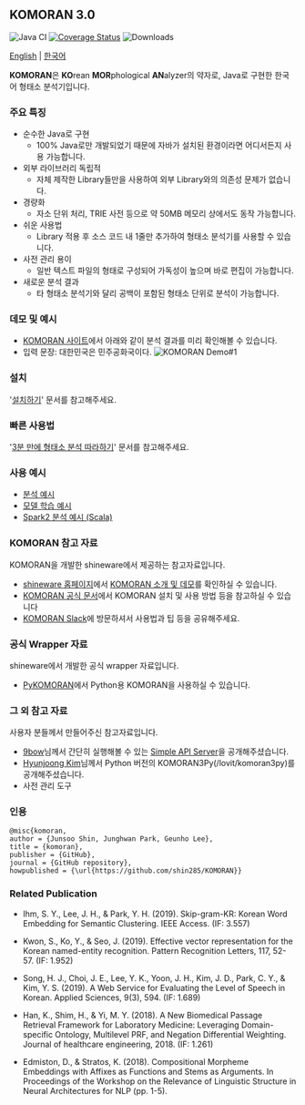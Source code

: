 ## KOMORAN 3.0
![Java CI](https://github.com/shineware/KOMORAN/workflows/Java%20CI/badge.svg)
[![Coverage Status](https://coveralls.io/repos/github/shin285/KOMORAN/badge.svg?branch=master)](https://coveralls.io/github/shin285/KOMORAN?branch=master)
![Downloads](https://jitpack.io/v/shin285/KOMORAN/month.svg)


[English](README.md) | [한국어](README.ko.md)

**KOMORAN**은 **KO**rean **MOR**phological **AN**alyzer의 약자로, Java로 구현한 한국어 형태소 분석기입니다.

### 주요 특징

* 순수한 Java로 구현
  * 100% Java로만 개발되었기 때문에 자바가 설치된 환경이라면 어디서든지 사용 가능합니다.
* 외부 라이브러리 독립적
  * 자체 제작한 Library들만을 사용하여 외부 Library와의 의존성 문제가 없습니다.
* 경량화
  * 자소 단위 처리, TRIE 사전 등으로 약 50MB 메모리 상에서도 동작 가능합니다.
* 쉬운 사용법
  * Library 적용 후 소스 코드 내 1줄만 추가하여 형태소 분석기를 사용할 수 있습니다.
* 사전 관리 용이
  * 일반 텍스트 파일의 형태로 구성되어 가독성이 높으며 바로 편집이 가능합니다.
* 새로운 분석 결과
  * 타 형태소 분석기와 달리 공백이 포함된 형태소 단위로 분석이 가능합니다.

### 데모 및 예시

* [KOMORAN 사이트](http://www.shineware.co.kr/products/komoran/#demo?utm_source=komoran-kr&utm_medium=Referral&utm_campaign=github-demo)에서 아래와 같이 분석 결과를 미리 확인해볼 수 있습니다.
* 입력 문장: 대한민국은 민주공화국이다.
![KOMORAN Demo#1](https://docs.komoran.kr/_images/KOMORAN_Sample_01.png)

### 설치

'[설치하기](https://docs.komoran.kr/firststep/installation.html?utm_source=komoran-repo&utm_medium=Referral&utm_campaign=github-demo)' 문서를 참고해주세요.

### 빠른 사용법

'[3분 만에 형태소 분석 따라하기](https://docs.komoran.kr/firststep/tutorial.html?utm_source=komoran-repo&utm_medium=Referral&utm_campaign=github-demo)' 문서를 참고해주세요.

### 사용 예시

* [분석 예시](https://docs.komoran.kr/examples/analyze.html?utm_source=komoran-repo&utm_medium=Referral&utm_campaign=github-demo)
* [모델 학습 예시](https://docs.komoran.kr/examples/train-model.html?utm_source=komoran-repo&utm_medium=Referral&utm_campaign=github-demo)
* [Spark2 분석 예시 (Scala)](https://docs.komoran.kr/examples/spark2-scala.html?utm_source=komoran-repo&utm_medium=Referral&utm_campaign=github-demo)

### KOMORAN 참고 자료

KOMORAN을 개발한 shineware에서 제공하는 참고자료입니다.

* [shineware 홈페이지](https://www.shineware.co.kr)에서 [KOMORAN 소개 및 데모](https://www.shineware.co.kr/products/komoran/#demo?utm_source=komoran-kr&utm_medium=Referral&utm_campaign=github-demo)를 확인하실 수 있습니다.
* [KOMORAN 공식 문서](https://docs.komoran.kr?utm_source=komoran-repo&utm_medium=Referral&utm_campaign=github-demo)에서 KOMORAN 설치 및 사용 방법 등을 참고하실 수 있습니다
* [KOMORAN Slack](https://komoran.slack.com/join/shared_invite/MTc3NTMzMDQ1NTY5LTE0OTM4MjE5MzktNDE3NmQ4NDNkNw)에 방문하셔서 사용법과 팁 등을 공유해주세요.

### 공식 Wrapper 자료

shineware에서 개발한 공식 wrapper 자료입니다.
* [PyKOMORAN](https://github.com/shineware/PyKOMORAN)에서 Python용 KOMORAN을 사용하실 수 있습니다.

### 그 외 참고 자료

사용자 분들께서 만들어주신 참고자료입니다.

* [9bow](/9bow)님께서 간단히 실행해볼 수 있는 [Simple API Server](/9bow/KOMORANRestAPIServer)을 공개해주셨습니다.
* [Hyunjoong Kim](lovit)님께서 Python 버전의 KOMORAN3Py(/lovit/komoran3py)를 공개해주셨습니다.
* 사전 관리 도구

### 인용

```
@misc{komoran,
author = {Junsoo Shin, Junghwan Park, Geunho Lee},
title = {komoran},
publisher = {GitHub},
journal = {GitHub repository},
howpublished = {\url{https://github.com/shin285/KOMORAN}}
```

### Related Publication
* Ihm, S. Y., Lee, J. H., & Park, Y. H. (2019). Skip-gram-KR: Korean Word Embedding for Semantic Clustering. IEEE Access. (IF: 3.557)

* Kwon, S., Ko, Y., & Seo, J. (2019). Effective vector representation for the Korean named-entity recognition. Pattern Recognition Letters, 117, 52-57. (IF: 1.952)

* Song, H. J., Choi, J. E., Lee, Y. K., Yoon, J. H., Kim, J. D., Park, C. Y., & Kim, Y. S. (2019). A Web Service for Evaluating the Level of Speech in Korean. Applied Sciences, 9(3), 594. (IF: 1.689)

* Han, K., Shim, H., & Yi, M. Y. (2018). A New Biomedical Passage Retrieval Framework for Laboratory Medicine: Leveraging Domain-specific Ontology, Multilevel PRF, and Negation Differential Weighting. Journal of healthcare engineering, 2018. (IF: 1.261)

* Edmiston, D., & Stratos, K. (2018). Compositional Morpheme Embeddings with Affixes as Functions and Stems as Arguments. In Proceedings of the Workshop on the Relevance of Linguistic Structure in Neural Architectures for NLP (pp. 1-5).
